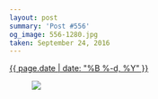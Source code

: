 ```yaml
---
layout: post
summary: 'Post #556'
og_image: 556-1280.jpg
taken: September 24, 2016
---
```


<div class="post">
 <time>
  <a href="/556">
   {{ page.date | date: "%B %-d, %Y" }}
  </a>
 </time>
 <a href="/556">
  <figure data-taken="9/24/2016">
   <img sizes="(min-width: 700px) 50vw, calc(100vw - 2rem)" src="{{ site.assets_url }}/556-640.jpg" srcset="{{ site.assets_url }}/556-320.jpg 320w, {{ site.assets_url }}/556-640.jpg 640w, {{ site.assets_url }}/556-960.jpg 960w, {{ site.assets_url }}/556-1280.jpg 1280w"/>
  </figure>
 </a>
</div>
